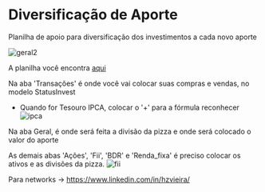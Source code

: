 # Diversificação de Aporte
Planilha de apoio para diversificação dos investimentos a cada novo aporte

![geral2](https://user-images.githubusercontent.com/4234459/215299090-7dad9d40-5a2c-4776-86eb-fe6cc758285a.PNG)

A planilha você encontra <a href="https://docs.google.com/spreadsheets/d/1Q_EplNQRLoYOEj9g66JhTBFsFqD-nrCwEqTYCrDhu_4/edit#gid=577357672">aqui</a>

Na aba 'Transações' é onde você vai colocar suas compras e vendas, no modelo StatusInvest
* Quando for Tesouro IPCA, colocar o '+' para a fórmula reconhecer
![ipca](https://user-images.githubusercontent.com/4234459/215299120-d20807b6-1e4e-43a2-a96d-2bd6c54ddbb6.PNG)

Na aba Geral, é onde será feita a divisão da pizza e onde será colocado o valor do aporte

As demais abas 'Ações', 'Fii', 'BDR' e 'Renda_fixa' é preciso colocar os ativos e as divisões da pizza.
![fii](https://user-images.githubusercontent.com/4234459/215299206-d9f71437-5600-49d8-b993-8715fe173da7.PNG)

Para networks -> https://www.linkedin.com/in/hzvieira/
